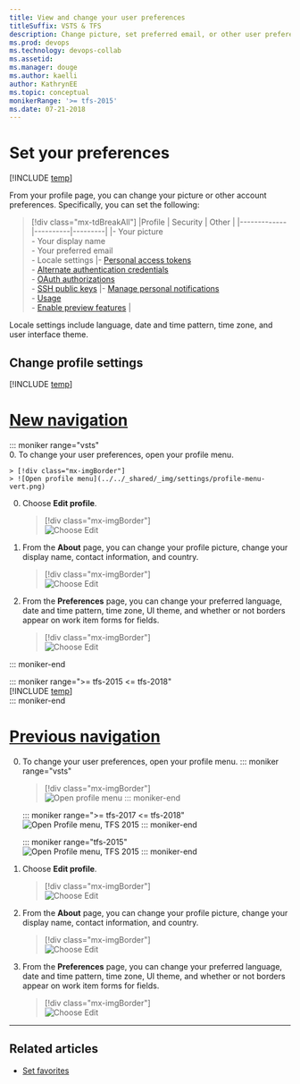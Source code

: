 ```yaml
---
title: View and change your user preferences 
titleSuffix: VSTS & TFS
description: Change picture, set preferred email, or other user preferences from your profile defined for Visual Studio Team Services or Team Foundation Serer 
ms.prod: devops
ms.technology: devops-collab
ms.assetid: 
ms.manager: douge
ms.author: kaelli
author: KathrynEE
ms.topic: conceptual
monikerRange: '>= tfs-2015'
ms.date: 07-21-2018
---
```



# Set your preferences

[!INCLUDE [temp](../../_shared/version-ts-tfs-2015-2016.md)]

From your profile page, you can change your picture or other account preferences. Specifically, you can set the following:

> [!div class="mx-tdBreakAll"]
> |Profile | Security  | Other |
> |-------------|----------|---------|
> |- Your picture<br/>- Your display name<br/>- Your preferred email<br/>- Locale settings |- [Personal access tokens](../../accounts/use-personal-access-tokens-to-authenticate.md)<br/>- [Alternate authentication credentials](../../git/auth-overview.md#alternate-credentials)<br/>- [OAuth authorizations](../../integrate/get-started/authentication/oauth.md)<br/>- [SSH public keys](../../git/use-ssh-keys-to-authenticate.md) |- [Manage personal notifications](../../notifications/manage-personal-notifications.md)<br/>- [Usage](../../integrate/concepts/rate-limits.md)<br/>- [Enable preview features](../../project/navigation/preview-features.md) |

Locale settings include language, date and time pattern, time zone, and user interface theme.

## Change profile settings  

[!INCLUDE [temp](../../_shared/new-navigation.md)] 

# [New navigation](#tab/new-nav)

::: moniker range="vsts"  
0. To change your user preferences, open your profile menu.

	> [!div class="mx-imgBorder"]  
	> ![Open profile menu](../../_shared/_img/settings/profile-menu-vert.png)

0. Choose **Edit profile**. 

	> [!div class="mx-imgBorder"]  
	> ![Choose Edit ](../../_shared/_img/settings/profile-jamal-h.png)

0. From the **About** page, you can change your profile picture, change your display name, contact information, and country. 

	> [!div class="mx-imgBorder"]  
	> ![Choose Edit ](../../_shared/_img/settings/edit-profile-about-dialog.png)

0. From the **Preferences** page, you can change your preferred language, date and time pattern, time zone, UI theme, and whether or not borders appear on work item forms for fields.

	> [!div class="mx-imgBorder"]  
	> ![Choose Edit ](../../_shared/_img/settings/edit-profile-preferences-dialog.png)

::: moniker-end  

::: moniker range=">= tfs-2015  <= tfs-2018"  
[!INCLUDE [temp](../../_shared/new-navigation-not-supported.md)]  
::: moniker-end  


# [Previous navigation](#tab/previous-nav)

0. To change your user preferences, open your profile menu.
	::: moniker range="vsts"  
	> [!div class="mx-imgBorder"]  
	> ![Open profile menu](../../_shared/_img/settings/profile-menu-horz.png)
	::: moniker-end  

	::: moniker range=">= tfs-2017 <= tfs-2018"  
	![Open Profile menu, TFS 2015](../../_shared/_img/settings/open-profile-tfs-2017.png)
	::: moniker-end  

	::: moniker range="tfs-2015"  
	![Open Profile menu, TFS 2015](../../_shared/_img/settings/open-profile-tfs-2015.png)
	::: moniker-end  

0. Choose **Edit profile**. 

	> [!div class="mx-imgBorder"]  
	> ![Choose Edit ](../../_shared/_img/settings/profile-jamal-h.png)

0. From the **About** page, you can change your profile picture, change your display name, contact information, and country. 

	> [!div class="mx-imgBorder"]  
	> ![Choose Edit ](../../_shared/_img/settings/edit-profile-about-dialog.png)

0. From the **Preferences** page, you can change your preferred language, date and time pattern, time zone, UI theme, and whether or not borders appear on work item forms for fields.

	> [!div class="mx-imgBorder"]  
	> ![Choose Edit ](../../_shared/_img/settings/edit-profile-preferences-dialog.png)


---

## Related articles

- [Set favorites](../../project/navigation/set-favorites.md)


<!---


![VSTS, Profile page](_img/account-prefs/team-services-profile-dialog-co.png)

::: moniker range=">= tfs-2015 <= tfs-2018"

![TFS, My Profile link on Account menu](_img/account-prefs/open-profile.png)

Choose **edit** to change a setting. Choose the Locale tab to change a locale preference.

![TFS, Set preferences](_img/account-prefs/account-prefs-tfs-user-profile.png)

::: moniker-end

-->